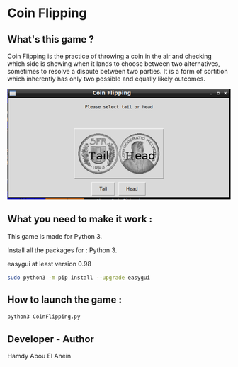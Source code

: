 # Coin Flipping

## What's this game ?

Coin Flipping is the practice of throwing a coin in the air and checking which side is showing when it lands to choose between two alternatives, sometimes to resolve a dispute between two parties. It is a form of sortition which inherently has only two possible and equally likely outcomes.  


![Screenshot](screenshot.png)




## What you need to make it work :

This game is made for Python 3.  

Install all the packages for : Python 3.  

easygui at least version 0.98  

```sh
sudo python3 -m pip install --upgrade easygui  
```  

## How to launch the game :

```sh
python3 CoinFlipping.py
```


## Developer - Author

Hamdy Abou El Anein


